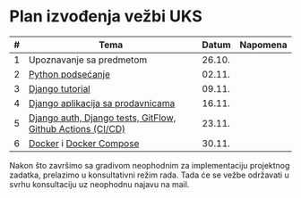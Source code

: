 # Plan izvođenja vežbi UKS 

| #   | Tema                                                                                                                                                     | Datum  | Napomena |
| --- | ---                                                                                                                                                      | ---    | ---      |
| 1   | Upoznavanje sa predmetom                                                                                                                                 | 26.10. |          |
| 2   | [Python podsećanje](https://github.com/vladaindjic/SOK-2022-2023/tree/master/01-python-recap)                                                            | 02.11. |          |
| 3   | [Django tutorial](https://docs.djangoproject.com/en/4.1/intro/tutorial01/)                                                                               | 09.11. |          |
| 4   | [Django aplikacija sa prodavnicama](https://github.com/vladaindjic/SOK-2022-2023/tree/master/08-django-prodavnice)                                       | 16.11. |          |
| 5   | [Django auth, Django tests, GitFlow, Github Actions (CI/CD)](https://github.com/vladaindjic/DjangoAuthTests/blob/master/agenda-django-auth-test-git.pdf) | 23.11. |          |
| 6   | [Docker](https://github.com/vladaindjic/DjangoAuthTests) i [Docker Compose](https://github.com/vladaindjic/DjangoMimicProduction)                        | 30.11. |          |

Nakon što završimo sa gradivom neophodnim za implementaciju projektnog zadatka,
prelazimo u konsultativni režim rada.
Tada će se vežbe održavati u svrhu konsultaciju uz neophodnu najavu na mail.
